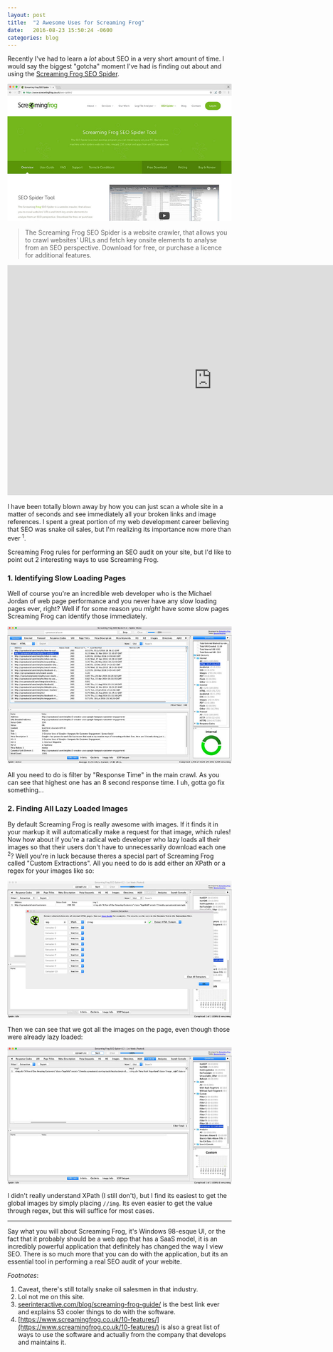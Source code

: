 ```yaml
---
layout: post
title:  "2 Awesome Uses for Screaming Frog"
date:   2016-08-23 15:50:24 -0600
categories: blog
---
```


Recently I've had to learn a _lot_ about SEO in a very short amount of time. I would say the biggest "gotcha" moment I've had is finding out about and using the [Screaming Frog SEO Spider](https://www.screamingfrog.co.uk/seo-spider/).

![Screaming Frog SEO Spider](/assets/img/screamingfrog.jpg)

> The Screaming Frog SEO Spider is a website crawler, that allows you to crawl websites’ URLs and fetch key onsite elements to analyse from an SEO perspective. Download for free, or purchase a licence for additional features.

<iframe width="917" height="516" src="https://www.youtube.com/embed/AOzOffh9HIE" frameborder="0" allowfullscreen></iframe>

I have been totally blown away by how you can just scan a whole site in a matter of seconds and see immediately all your broken links and image references. I spent a great portion of my web development career believing that SEO was snake oil sales, but I'm realizing its importance now more than ever <sup>1</sup>.

Screaming Frog rules for performing an SEO audit on your site, but I'd like to point out 2 interesting ways to use Screaming Frog.

### 1. Identifying Slow Loading Pages

Well of course you're an incredible web developer who is the Michael Jordan of web page performance and you never have any slow loading pages ever, right? Well if for some reason you _might_ have some slow pages Screaming Frog can identify those immediately.

![Response Time](/assets/img/response-time.jpg)

All you need to do is filter by "Response Time" in the main crawl. As you can see that highest one has an 8 second response time. I uh, gotta go fix something...

### 2. Finding All Lazy Loaded Images

By default Screaming Frog is really awesome with images. If it finds it in your markup it will automatically make a request for that image, which rules! Now how about if you're a radical web developer who lazy loads all their images so that their users don't have to unnecessarily download each one <sup>2</sup>? Well you're in luck because theres a special part of Screaming Frog called "Custom Extractions". All you need to do is add either an XPath or a regex for your images like so:

![Custom Extraction](/assets/img/extraction.jpg)

Then we can see that we got all the images on the page, even though those were already lazy loaded:

![Custom Extraction](/assets/img/extraction-success.jpg)

I didn't really understand XPath (I still don't), but I find its easiest to get the global images by simply placing `//img`. Its even easier to get the value through regex, but this will suffice for most cases.

---

Say what you will about Screaming Frog, it's Windows 98-esque UI, or the fact that it probably should be a web app that has a SaaS model, it is an incredibly powerful application that definitely has changed the way I view SEO. There is so much more that you can do with the application, but its an essential tool in performing a real SEO audit of your webite.


_Footnotes_:

1. Caveat, there's still totally snake oil salesmen in that industry.
2. Lol not me on this site.
3. [seerinteractive.com/blog/screaming-frog-guide/](http://www.seerinteractive.com/blog/screaming-frog-guide/) is the best link ever and explains 53 cooler things to do with the software.
4. [https://www.screamingfrog.co.uk/10-features/](https://www.screamingfrog.co.uk/10-features/) is also a great list of ways to use the software and actually from the company that develops and maintains it.